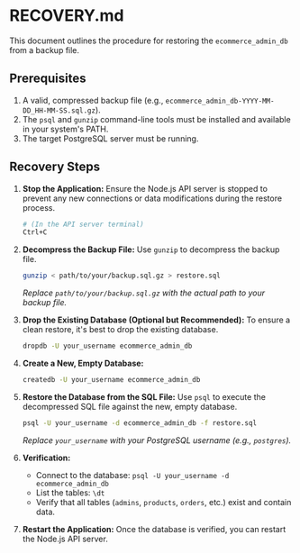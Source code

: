 # RECOVERY.md

This document outlines the procedure for restoring the `ecommerce_admin_db` from a backup file.

## Prerequisites

1.  A valid, compressed backup file (e.g., `ecommerce_admin_db-YYYY-MM-DD_HH-MM-SS.sql.gz`).
2.  The `psql` and `gunzip` command-line tools must be installed and available in your system's PATH.
3.  The target PostgreSQL server must be running.

## Recovery Steps

1.  **Stop the Application:** Ensure the Node.js API server is stopped to prevent any new connections or data modifications during the restore process.

    ```bash
    # (In the API server terminal)
    Ctrl+C
    ```

2.  **Decompress the Backup File:** Use `gunzip` to decompress the backup file.

    ```bash
    gunzip < path/to/your/backup.sql.gz > restore.sql
    ```

    _Replace `path/to/your/backup.sql.gz` with the actual path to your backup file._

3.  **Drop the Existing Database (Optional but Recommended):** To ensure a clean restore, it's best to drop the existing database.

    ```bash
    dropdb -U your_username ecommerce_admin_db
    ```

4.  **Create a New, Empty Database:**

    ```bash
    createdb -U your_username ecommerce_admin_db
    ```

5.  **Restore the Database from the SQL File:** Use `psql` to execute the decompressed SQL file against the new, empty database.

    ```bash
    psql -U your_username -d ecommerce_admin_db -f restore.sql
    ```

    _Replace `your_username` with your PostgreSQL username (e.g., `postgres`)._

6.  **Verification:**

    - Connect to the database: `psql -U your_username -d ecommerce_admin_db`
    - List the tables: `\dt`
    - Verify that all tables (`admins`, `products`, `orders`, etc.) exist and contain data.

7.  **Restart the Application:** Once the database is verified, you can restart the Node.js API server.
